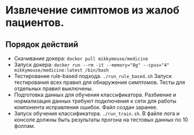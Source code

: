 Извлечение симптомов из жалоб пациентов.
==========================================

## Порядок действий

- Скачивание докера: `docker pull mikkymouse/medicine`
- Запуск докера: `docker run --rm -it --memory="8g" --cpus="4" mikkymouse/medicine:latest /bin/bash`
- Тестирование rule-based подхода. `./run_rule_based.sh` Запуск тестирования всех правил для обнаружения симптомов.
  Тесты для отдельных правил выключены.    
- Подготовка данных для обучения классификатора. Разбиение и нормализация данных требуют подключения к сети для работы
  компонента исправления ошибок. Файл создан заранее.
- Запуск обучения классификатора. `./run_train.sh`. В файле лога и консоле должны быть результаты прогона на тестовых 
    данных по 10 фоллам.

